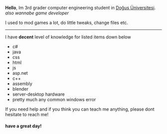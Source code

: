 **Hello**,  Im 3rd grader computer engineering student in [Doğuş Üniversitesi](https://www.dogus.edu.tr). *also wannabe game developer*            



I used to mod games a lot, do little tweaks, change files etc.



----
I have **decent** level of knowledge for listed items down below    
- c#
- java  
- css 
- html 
- js 
- asp.net
- c++ 
- assembly  
- blender  
- server-desktop hardware
- pretty much any common windows error

If you need help and if you think you can teach me anything, please dont hesitate to reach me!  
#### have a great day!
